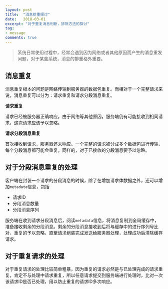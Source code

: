 ```yaml
---
layout: post
title:  "消息排重探讨"
date:   2018-03-01
excerpt: "对于重复消息判断，排除方法的探讨"
tag:
- message
comments: true
---
```


> 系统日常使用过程中，经常会遇到因为网络或者其他原因而产生的消息重发问题，对于某些系统，消息的排重格外重要。

## 消息重复

消息重复根本的问题是网络传输到服务器的数据包重复。而相对于一个完整请求来说，消息重复可以分为：请求重复和请求分段消息重复。

**请求重复**

请求已经被服务器正确响应。由于网络等其他原因，服务端仍有可能接收到相同请求，这次请求应该予以忽略。

**请求分段消息重复**

首次接收到请求，服务器还未响应。一个完整的请求被分成多个数据包进行传输，每个分段消息都可能会重复，同样的，对于已接收的分段消息要予以忽略。

## 对于分段消息重复的处理

客户端在封装一个请求的分段消息的时候，除了在增加请求体数据之外，还可以增加`metadata`信息，包括
* 请求ID
* 分段消息数量
* 分段消息序列

服务端在收到请求分段消息后，阅读`metadata`信息，将消息复制到全局缓存中，准备接收剩余的分段消息。剩余的分段消息接收到后将与缓存中的进行序列号比对，重复的予以忽略，直至请求组装完成发送给服务器处理，处理成功后清除缓存请求。

## 对于重复请求的处理

对于重复请求的处理比较简单粗暴，因为重复的请求必然是与已处理完成的请求重复，肯定不与处理中请求重复，所以任意请求提交到服务端进行处理时，比对一次该请求ID是否已处理，用以防止重复的请求ID多次响应。